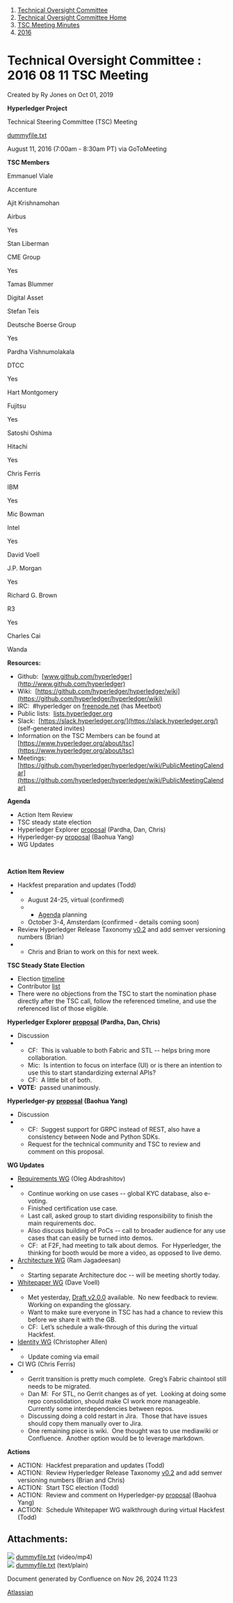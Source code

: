 1. [Technical Oversight Committee](index.html)
2. [Technical Oversight Committee Home](Technical-Oversight-Committee-Home_21430274.html)
3. [TSC Meeting Minutes](TSC-Meeting-Minutes_21448544.html)
4. [2016](2016_21448610.html)

# Technical Oversight Committee : 2016 08 11 TSC Meeting

Created by Ry Jones on Oct 01, 2019

**Hyperledger Project**

Technical Steering Committee (TSC) Meeting

[dummyfile.txt](#)

August 11, 2016 (7:00am - 8:30am PT) via GoToMeeting

**TSC Members**

Emmanuel Viale

Accenture

Ajit Krishnamohan

Airbus

Yes

Stan Liberman

CME Group

Yes

Tamas Blummer

Digital Asset

Stefan Teis

Deutsche Boerse Group

Yes

Pardha Vishnumolakala

DTCC

Yes

Hart Montgomery

Fujitsu

Yes

Satoshi Oshima

Hitachi

Yes

Chris Ferris

IBM

Yes

Mic Bowman

Intel

Yes

David Voell

J.P. Morgan

Yes

Richard G. Brown

R3

Yes

Charles Cai

Wanda

**Resources:**

- Github:  [www.github.com/hyperledger](http://www.github.com/hyperledger)
- Wiki:  [https://github.com/hyperledger/hyperledger/wiki](https://github.com/hyperledger/hyperledger/wiki)
- IRC:  #hyperledger on [freenode.net](http://freenode.net) (has Meetbot)
- Public lists:  [lists.hyperledger.org](http://lists.hyperledger.org)
- Slack:  [https://slack.hyperledger.org/](https://slack.hyperledger.org/) (self-generated invites)
- Information on the TSC Members can be found at [https://www.hyperledger.org/about/tsc](https://www.hyperledger.org/about/tsc)
- Meetings:  [https://github.com/hyperledger/hyperledger/wiki/PublicMeetingCalendar](https://github.com/hyperledger/hyperledger/wiki/PublicMeetingCalendar)

**Agenda**

- Action Item Review
- TSC steady state election
- Hyperledger Explorer [proposal](https://docs.google.com/document/d/11VfetBwc-AhFwihJU9cT37lShkkAVkUCvb8RCnS85Fw/edit) (Pardha, Dan, Chris)
- Hyperledger-py [proposal](https://docs.google.com/document/d/1N-KbwlFb7Oo_pTG2NjjLTqwlhqp_kjyv5fco7VH8WrE/edit) (Baohua Yang)
- WG Updates

     

**Action Item Review**

- Hackfest preparation and updates (Todd)
- - August 24-25, virtual (confirmed)
  - - [Agenda](https://docs.google.com/document/d/1-YQzap_OvH98_QVoKcfyQ2QlnYT6iAfL7cw_o-xw9FQ/edit) planning
  - October 3-4, Amsterdam (confirmed - details coming soon)
- Review Hyperledger Release Taxonomy [v0.2](https://docs.google.com/document/d/1u9pt-bXeOXefYBB1uYE6M-D6CtmkC1lGCjmicSlZgVA/edit) and add semver versioning numbers (Brian)
- - Chris and Brian to work on this for next week.

**TSC Steady State Election**

- Election [timeline](https://docs.google.com/document/d/16z3lcdLjYwRkSrcq0hlXc62zi-QPAdPjvfvIy-b48jA/edit)
- Contributor [list](https://docs.google.com/spreadsheets/d/12BssA5GZipeXg1zw-0BbsuJ3OIUC-EiZF4yIP4K8GjA/edit#gid=0)
- There were no objections from the TSC to start the nomination phase directly after the TSC call, follow the referenced timeline, and use the referenced list of those eligible.

**Hyperledger Explorer** [**proposal**](https://docs.google.com/document/d/11VfetBwc-AhFwihJU9cT37lShkkAVkUCvb8RCnS85Fw/edit) **(Pardha, Dan, Chris)**

- Discussion
- - CF:  This is valuable to both Fabric and STL -- helps bring more collaboration.
  - Mic:  Is intention to focus on interface (UI) or is there an intention to use this to start standardizing external APIs?
  - CF:  A little bit of both.
- **VOTE:**  passed unanimously.

**Hyperledger-py** [**proposal**](https://docs.google.com/document/d/1N-KbwlFb7Oo_pTG2NjjLTqwlhqp_kjyv5fco7VH8WrE/edit) **(Baohua Yang)**

- Discussion
- - CF:  Suggest support for GRPC instead of REST, also have a consistency between Node and Python SDKs.
  - Request for the technical community and TSC to review and comment on this proposal.

**WG Updates**

- [Requirements WG](https://github.com/hyperledger/hyperledger/wiki/Requirements-WG) (Oleg Abdrashitov)
- - Continue working on use cases -- global KYC database, also e-voting.
  - Finished certification use case.
  - Last call, asked group to start dividing responsibility to finish the main requirements doc.
  - Also discuss building of PoCs -- call to broader audience for any use cases that can easily be turned into demos.
  - CF:  at F2F, had meeting to talk about demos.  For Hyperledger, the thinking for booth would be more a video, as opposed to live demo.
- [Architecture WG](https://github.com/hyperledger/hyperledger/wiki/Architecture-WG) (Ram Jagadeesan)
- - Starting separate Architecture doc -- will be meeting shortly today.
- [Whitepaper WG](https://github.com/hyperledger/hyperledger/wiki/Whitepaper-WG) (Dave Voell)
- - Met yesterday, [Draft v2.0.0](https://docs.google.com/document/d/1Z4M_qwILLRehPbVRUsJ3OF8Iir-gqS-ZYe7W-LE9gnE/pub) available.  No new feedback to review.  Working on expanding the glossary.
  - Want to make sure everyone in TSC has had a chance to review this before we share it with the GB.
  - CF:  Let’s schedule a walk-through of this during the virtual Hackfest.
- [Identity WG](https://github.com/hyperledger/hyperledger/wiki/PublicMeetingCalendar#hyperledger-identity-wg-biweekly-meeting) (Christopher Allen)
- - Update coming via email
- CI WG (Chris Ferris)
- - Gerrit transition is pretty much complete.  Greg’s Fabric chaintool still needs to be migrated.
  - Dan M:  For STL, no Gerrit changes as of yet.  Looking at doing some repo consolidation, should make CI work more manageable.  Currently some interdependencies between repos.
  - Discussing doing a cold restart in Jira.  Those that have issues should copy them manually over to Jira.
  - One remaining piece is wiki.  One thought was to use mediawiki or Confluence.  Another option would be to leverage markdown.

**Actions**

- ACTION:  Hackfest preparation and updates (Todd)
- ACTION:  Review Hyperledger Release Taxonomy [v0.2](https://docs.google.com/document/d/1u9pt-bXeOXefYBB1uYE6M-D6CtmkC1lGCjmicSlZgVA/edit) and add semver versioning numbers (Brian and Chris)
- ACTION:  Start TSC election (Todd)
- ACTION:  Review and comment on Hyperledger-py [proposal](https://docs.google.com/document/d/1N-KbwlFb7Oo_pTG2NjjLTqwlhqp_kjyv5fco7VH8WrE/edit) (Baohua Yang)
- ACTION:  Schedule Whitepaper WG walkthrough during virtual Hackfest (Todd)

## Attachments:

![](images/icons/bullet_blue.gif) [dummyfile.txt](attachments/21432667/21457540.txt) (video/mp4)  
![](images/icons/bullet_blue.gif) [dummyfile.txt](attachments/21432667/21448643.txt) (text/plain)

Document generated by Confluence on Nov 26, 2024 11:23

[Atlassian](http://www.atlassian.com/)

